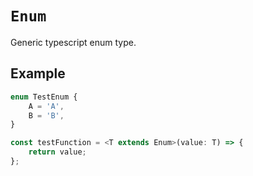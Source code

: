 # `Enum`

Generic typescript enum type.

## Example

```ts
enum TestEnum {
    A = 'A',
    B = 'B',
}

const testFunction = <T extends Enum>(value: T) => {
    return value;
};
```
